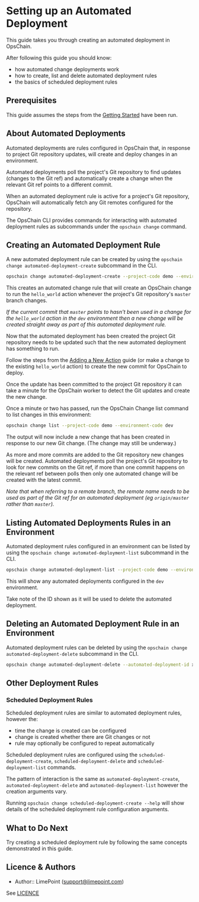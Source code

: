 # Setting up an Automated Deployment

This guide takes you through creating an automated deployment in OpsChain.

After following this guide you should know:

- how automated change deployments work
- how to create, list and delete automated deployment rules
- the basics of scheduled deployment rules

## Prerequisites

This guide assumes the steps from the [Getting Started](getting_started.md) have been run.

## About Automated Deployments

Automated deployments are rules configured in OpsChain that, in response to project Git repository updates, will create and deploy changes in an environment.

Automated deployments poll the project's Git repository to find updates (changes to the Git ref) and automatically create a change when the relevant Git ref points to a different commit.

When an automated deployment rule is active for a project's Git repository, OpsChain will automatically fetch any Git remotes configured for the repository.

The OpsChain CLI provides commands for interacting with automated deployment rules as subcommands under the `opschain change` command.

## Creating an Automated Deployment Rule

A new automated deployment rule can be created by using the `opschain change automated-deployment-create` subcommand in the CLI.

```bash
opschain change automated-deployment-create --project-code demo --environment-code dev --ref master --action hello_world --confirm
```

This creates an automated change rule that will create an OpsChain change to run the `hello_world` action whenever the project's Git repository's `master` branch changes.

_If the current commit that `master` points to hasn't been used in a change for the `hello_world` action in the `dev` environment then a new change will be created straight away as part of this automated deployment rule._

Now that the automated deployment has been created the project Git repository needs to be updated such that the new automated deployment has something to run.

Follow the steps from the [Adding a New Action](getting_started.md#adding-a-new-action-optional) guide (or make a change to the existing `hello_world` action) to create the new commit for OpsChain to deploy.

Once the update has been committed to the project Git repository it can take a minute for the OpsChain worker to detect the Git updates and create the new change.

Once a minute or two has passed, run the OpsChain Change list command to list changes in this environment:

```bash
opschain change list --project-code demo --environment-code dev
```

The output will now include a new change that has been created in response to our new Git change. (The change may still be underway.)

As more and more commits are added to the Git repository new changes will be created. Automated deployments poll the project's Git repository to look for new commits on the Git ref, if more than one commit happens on the relevant ref between polls then only one automated change will be created with the latest commit.

_Note that when referring to a remote branch, the remote name needs to be used as part of the Git ref for an automated deployment (eg `origin/master` rather than `master`)._

## Listing Automated Deployments Rules in an Environment

Automated deployment rules configured in an environment can be listed by using the `opschain change automated-deployment-list` subcommand in the CLI.

```bash
opschain change automated-deployment-list --project-code demo --environment-code dev
```

This will show any automated deployments configured in the `dev` environment.

Take note of the ID shown as it will be used to delete the automated deployment.

## Deleting an Automated Deployment Rule in an Environment

Automated deployment rules can be deleted by using the `opschain change automated-deployment-delete` subcommand in the CLI.

```bash
opschain change automated-deployment-delete --automated-deployment-id xxxxxxxx-xxxx-xxxx-xxxx-xxxxxxxxxxxx --confirm
```

## Other Deployment Rules

### Scheduled Deployment Rules

Scheduled deployment rules are similar to automated deployment rules, however the:

- time the change is created can be configured
- change is created whether there are Git changes or not
- rule may optionally be configured to repeat automatically

Scheduled deployment rules are configured using the `scheduled-deployment-create`, `scheduled-deployment-delete` and `scheduled-deployment-list` commands.

The pattern of interaction is the same as `automated-deployment-create`, `automated-deployment-delete` and `automated-deployment-list` however the creation arguments vary.

Running `opschain change scheduled-deployment-create --help` will show details of the scheduled deployment rule configuration arguments.

## What to Do Next

Try creating a scheduled deployment rule by following the same concepts demonstrated in this guide.

## Licence & Authors

- Author:: LimePoint (support@limepoint.com)

See [LICENCE](../LICENCE)
